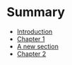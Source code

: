 # Summary

* [Introduction](README.md)
* [Chapter 1](chapter_1.md)
* [A new section](a_new_section.md)
* [Chapter 2](chapter_2.md)

